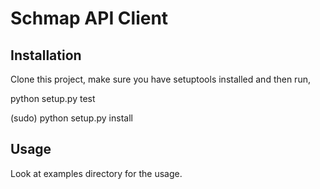 # Schmap API Client 

## Installation
Clone this project, make sure you have setuptools installed and then run,

python setup.py test

(sudo) python setup.py install

## Usage
Look at examples directory for the usage.

